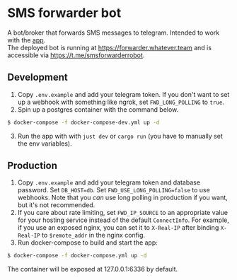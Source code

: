 # SMS forwarder bot
A bot/broker that forwards SMS messages to telegram. Intended to work with the [app](https://github.com/optimalstrategy/sms_forwarder_app).
<br>The deployed bot is running at https://forwarder.whatever.team and is accessible via https://t.me/smsforwarderrobot.

## Development
1. Copy `.env.example` and add your telegram token. If you don't want to set up a webhook with something like ngrok, set `FWD_LONG_POLLING` to `true`.
2. Spin up a postgres container with the command below.

```bash
$ docker-compose -f docker-compose-dev.yml up -d
```

3. Run the app with with `just dev` or `cargo run` (you have to manually set the env variables).

## Production
1. Copy `.env.example` and add your telegram token and database password. Set `DB_HOST=db`. Set `FWD_USE_LONG_POLLING=false` to use webhooks. Note that you _can_ use long polling in production if you want, but it's not recommended.
2. If you care about rate limiting, set `FWD_IP_SOURCE` to an appropriate value for your hosting service instead of the default `ConnectInfo`. For example, if you use an exposed nginx, you can set it to `X-Real-IP` after binding `X-Real-IP` to `$remote_addr` in the nginx config.
3. Run docker-compose to build and start the app:

```bash
$ docker-compose -f docker-compose.yml up -d
```

The container will be exposed at 127.0.0.1:6336 by default.
